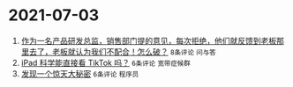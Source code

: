 # 2021-07-03

1. [作为一名产品研发总监，销售部门提的意见，每次拒绝，他们就反馈到老板那里去了，老板就认为我们不配合！怎么破？](https://www.v2ex.com/t/787251) `8条评论` `问与答`
1. [iPad 科学能直接看 TikTok 吗？](https://www.v2ex.com/t/787254) `6条评论` `宽带症候群`
1. [发现一个惊天大秘密](https://www.v2ex.com/t/787252) `6条评论` `程序员`
